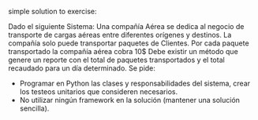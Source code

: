 simple solution to exercise:

Dado el siguiente Sistema:
Una compañía Aérea se dedica al negocio de transporte de cargas aéreas entre diferentes orígenes y destinos.
La compañía solo puede transportar paquetes de Clientes.
Por cada paquete transportado la compañía aérea cobra 10$
Debe existir un método que genere un reporte con el total de paquetes transportados y el total recaudado para un día determinado.
Se pide:
+ Programar en Python las clases y responsabilidades del sistema, crear los testeos unitarios que consideren necesarios.
+ No utilizar ningún framework en la solución (mantener una solución sencilla).

